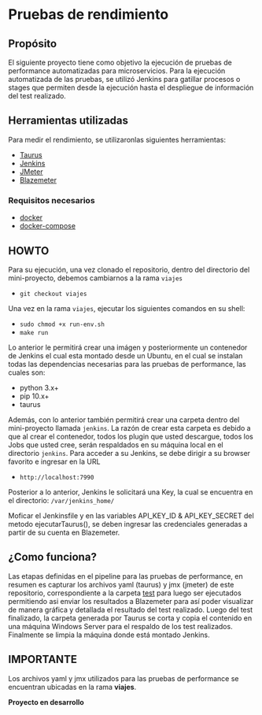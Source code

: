 # Pruebas de rendimiento
## Propósito
El siguiente proyecto tiene como objetivo la ejecución de pruebas de performance automatizadas para microservicios.
Para la ejecución automatizada de las pruebas, se utilizó Jenkins para gatillar procesos o stages que permiten desde la ejecución hasta el despliegue de información del test realizado.
## Herramientas utilizadas
Para medir el rendimiento, se utilizaronlas siguientes herramientas:
* [Taurus](https://gettaurus.org/)
* [Jenkins](https://jenkins.io/)
* [JMeter](https://jmeter.apache.org/)
* [Blazemeter](https://www.blazemeter.com/)

### Requisitos necesarios
* [docker](https://www.docker.com/)
* [docker-compose](https://docs.docker.com/compose/)


## HOWTO
Para su ejecución, una vez clonado el repositorio, dentro del directorio del mini-proyecto, debemos cambiarnos a la rama `viajes`

* `git checkout viajes`

Una vez en la rama `viajes`, ejecutar los siguientes comandos en su shell:

* `sudo chmod +x run-env.sh`
* `make run`

Lo anterior le permitirá crear una imágen y posteriormente un contenedor de Jenkins el cual esta montado desde un Ubuntu, en el cual se instalan todas las dependencias necesarias para las pruebas de performance, las cuales son:

* python 3.x+
* pip 10.x+
* taurus

Además, con lo anterior también permitirá crear una carpeta dentro del mini-proyecto llamada `jenkins`. La razón de crear esta carpeta es debido a que al crear el contenedor, todos los plugin que usted descargue, todos los Jobs que usted cree, serán respaldados en su máquina local en el directorio `jenkins`.
Para acceder a su Jenkins, se debe dirigir a su browser favorito e ingresar en la URL

* `http://localhost:7990`

Posterior a lo anterior, Jenkins le solicitará una Key, la cual se encuentra en el directorio: `/var/jenkins_home/`


Moficar el Jenkinsfile y en las variables API_KEY_ID & API_KEY_SECRET del metodo ejecutarTaurus(), se deben ingresar las credenciales generadas a partir de su cuenta en Blazemeter.

## ¿Como funciona?

Las etapas definidas en el pipeline para las pruebas de performance, en resumen es capturar los archivos yaml (taurus) y jmx (jmeter) de este repositorio, correspondiente a la carpeta [test](/test) para luego ser ejecutados permitiendo asi enviar los resultados a Blazemeter para así poder visualizar de manera gráfica y detallada el resultado del test realizado. Luego del test finalizado, la carpeta generada por Taurus se corta y copia el contenido en una máquina Windows Server para el respaldo de los test realizados. Finalmente se limpia la máquina donde está montado Jenkins.

## IMPORTANTE
Los archivos yaml y jmx utilizados para las pruebas de performance se encuentran ubicadas en la rama **viajes**.

**Proyecto en desarrollo**